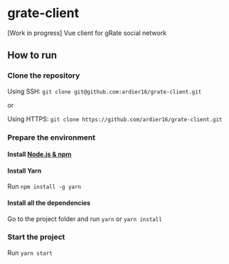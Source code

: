 # grate-client
[Work in progress] Vue client for gRate social network

## How to run

### Clone the repository

Using SSH: `git clone git@github.com:ardier16/grate-client.git`

or

Using HTTPS: `git clone https://github.com/ardier16/grate-client.git`

### Prepare the environment

#### Install [Node.js & npm](https://nodejs.org)

#### Install Yarn
Run `npm install -g yarn`

#### Install all the dependencies
Go to the project folder and run `yarn` or `yarn install`

### Start the project

Run `yarn start`
